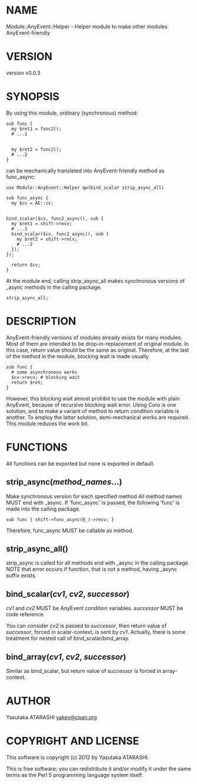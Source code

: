 # NAME

Module::AnyEvent::Helper - Helper module to make other modules AnyEvent-friendly

# VERSION

version v0.0.3

# SYNOPSIS

By using this module, ordinary (synchronous) method:

    sub func {
      my $ret1 = func2();
      # ...1
    

      my $ret2 = func2();
      # ...2
    }

can be mechanically translated into AnyEvent-friendly method as func\_async:

    use Module::AnyEvent::Helper qw(bind_scalar strip_async_all)

    sub func_async {
      my $cv = AE::cv;
    

    bind_scalar($cv, func2_async(), sub {
      my $ret1 = shift->recv;
      # ...1
      bind_scalar($cv, func2_async(), sub {
        my $ret2 = shift->recv;
        # ...2
      });
    });

      return $cv;
    }

At the module end, calling strip\_async\_all makes synchronous versions of \_async methods in the calling package.

    strip_async_all;

# DESCRIPTION

AnyEvent-friendly versions of modules already exists for many modules.
Most of them are intended to be drop-in-replacement of original module.
In this case, return value should be the same as original.
Therefore, at the last of the method in the module, blocking wait is made usually.

    sub func {
      # some asynchronous works
      $cv->recv; # blocking wait
      return $ret;
    }

However, this blocking wait almost prohibit to use the module with plain AnyEvent, because of recursive blocking wait error.
Using Coro is one solution, and to make a variant of method to return condition variable is another.
To employ the latter solution, semi-mechanical works are required.
This module reduces the work bit.

# FUNCTIONS

All functions can be exported but none is exported in default.

## strip\_async(_method\_names_...)

Make synchronous version for each specified method
All method names MUST end with \_async.
If 'func\_async' is passed, the following 'func' is made into the calling package.

    sub func { shift->func_async(@_)->recv; }

Therefore, func\_async MUST be callable as method.

## strip\_async\_all()

strip\_async is called for all methods end with \_async in the calling package.
NOTE that error occurs if function, that is not a method, having \_async suffix exists.

## bind\_scalar(_cv1_, _cv2_, _successor_)

_cv1_ and _cv2_ MUST be AnyEvent condition variables. _successor_ MUST be code reference.

You can consider _cv2_ is passed to _successor_, then return value of _successor_, forced in scalar-context, is sent by _cv1_.
Actually, there is some treatment for nested call of bind\_scalar/bind\_array.

## bind\_array(_cv1_, _cv2_, _successor_)

Similar as bind\_scalar, but return value of successor is forced in array-context.

# AUTHOR

Yasutaka ATARASHI <yakex@cpan.org>

# COPYRIGHT AND LICENSE

This software is copyright (c) 2012 by Yasutaka ATARASHI.

This is free software; you can redistribute it and/or modify it under
the same terms as the Perl 5 programming language system itself.
